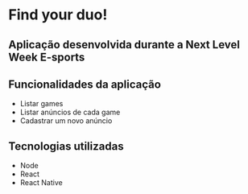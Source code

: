 # Find your duo!
## Aplicação desenvolvida durante a Next Level Week E-sports

## Funcionalidades da aplicação
- Listar games
- Listar anúncios de cada game
- Cadastrar um novo anúncio

## Tecnologias utilizadas
- Node
- React
- React Native